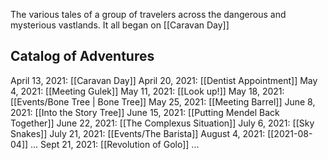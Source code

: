 The various tales of a group of travelers across the dangerous and mysterious vastlands. It all began on [[Caravan Day]]

Catalog of Adventures
----
April 13, 2021: [[Caravan Day]]
April 20, 2021: [[Dentist Appointment]]
May 4, 2021: [[Meeting Gulek]]
May 11, 2021: [[Look up!]]
May 18, 2021: [[Events/Bone Tree | Bone Tree]]
May 25, 2021: [[Meeting Barrel]]
June 8, 2021:  [[Into the Story Tree]]
June 15, 2021: [[Putting Mendel Back Together]]
June 22, 2021: [[The Complexus Situation]]
July 6, 2021: [[Sky Snakes]]
July 21, 2021: [[Events/The Barista]]
August 4, 2021: [[2021-08-04]]
...
Sept 21, 2021: [[Revolution of Golo]]
...
